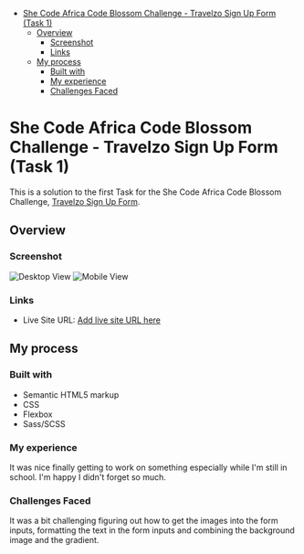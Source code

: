 - [She Code Africa Code Blossom Challenge - Travelzo Sign Up Form (Task 1)](#she-code-africa-code-blossom-challenge---travelzo-sign-up-form-task-1)
  - [Overview](#overview)
    - [Screenshot](#screenshot)
    - [Links](#links)
  - [My process](#my-process)
    - [Built with](#built-with)
    - [My experience](#my-experience)
    - [Challenges Faced](#challenges-faced)


# She Code Africa Code Blossom Challenge - Travelzo Sign Up Form (Task 1)

This is a solution to the first Task for the She Code Africa Code Blossom Challenge, [Travelzo Sign Up Form](#). 

## Overview

### Screenshot

![Desktop View](images/solution-desktop.png)
![Mobile View](images/solution-mobile.png)


### Links

- Live Site URL: [Add live site URL here](https://github.com/MmedaraU/product-preview-card)

## My process

### Built with

- Semantic HTML5 markup
- CSS
- Flexbox
- Sass/SCSS

### My experience
It was nice finally getting to work on something especially while I'm still in school. I'm happy I didn't forget so much.

### Challenges Faced
It was a bit challenging figuring out how to get the images into the form inputs, formatting the text in the form inputs and combining the background image and the gradient.
